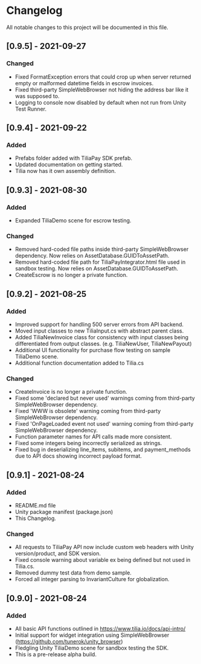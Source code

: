 # Changelog
All notable changes to this project will be documented in this file.

## [0.9.5] - 2021-09-27
### Changed
 - Fixed FormatException errors that could crop up when server returned empty or malformed datetime fields in escrow invoices.
 - Fixed third-party SimpleWebBrowser not hiding the address bar like it was supposed to.
 - Logging to console now disabled by default when not run from Unity Test Runner.

## [0.9.4] - 2021-09-22
### Added
 - Prefabs folder added with TiliaPay SDK prefab.
 - Updated documentation on getting started.
 - Tilia now has it own assembly definition.

## [0.9.3] - 2021-08-30
### Added
 - Expanded TiliaDemo scene for escrow testing.

### Changed
 - Removed hard-coded file paths inside third-party SimpleWebBrowser dependency. Now relies on AssetDatabase.GUIDToAssetPath.
 - Removed hard-coded file path for TiliaPayIntegrator.html file used in sandbox testing. Now relies on AssetDatabase.GUIDToAssetPath.
 - CreateEscrow is no longer a private function.

## [0.9.2] - 2021-08-25
### Added
 - Improved support for handling 500 server errors from API backend.
 - Moved input classes to new TiliaInput.cs with abstract parent class.
 - Added TiliaNewInvoice class for consistency with input classes being differentiated from output classes. (e.g. TiliaNewUser, TiliaNewPayout)
 - Additional UI functionality for purchase flow testing on sample TiliaDemo scene.
 - Additional function documentation added to Tilia.cs

### Changed
 - CreateInvoice is no longer a private function.
 - Fixed some 'declared but never used' warnings coming from third-party SimpleWebBrowser dependency.
 - Fixed 'WWW is obsolete' warning coming from third-party SimpleWebBrowser dependency.
 - Fixed 'OnPageLoaded event not used' warning coming from third-party SimpleWebBrowser dependency.
 - Function parameter names for API calls made more consistent.
 - Fixed some integers being incorrectly serialized as strings.
 - Fixed bug in deserializing line_items, subitems, and payment_methods due to API docs showing incorrect payload format.

## [0.9.1] - 2021-08-24
### Added
- README.md file
- Unity package manifest (package.json)
- This Changelog.

### Changed
 - All requests to TiliaPay API now include custom web headers with Unity version/product, and SDK version.
 - Fixed console warning about variable ex being defined but not used in Tilia.cs.
 - Removed dummy test data from demo sample.
 - Forced all integer parsing to InvariantCulture for globalization.

## [0.9.0] - 2021-08-24
### Added
 - All basic API functions outlined in https://www.tilia.io/docs/api-intro/
 - Initial support for widget integration using SimpleWebBrowser (https://github.com/tunerok/unity_browser)
 - Fledgling Unity TiliaDemo scene for sandbox testing the SDK.
 - This is a pre-release alpha build.
